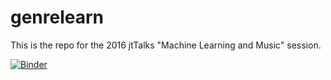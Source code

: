 # genrelearn
This is the repo for the 2016 jtTalks "Machine Learning and Music" session.

[![Binder](http://mybinder.org/badge.svg)](http://mybinder.org:/repo/cferko/genrelearn)
